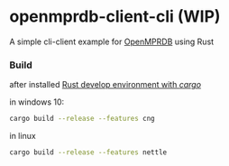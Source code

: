 # openmprdb-client-cli (WIP)
A simple cli-client example for [OpenMPRDB](https://github.com/NyaaCat/OpenMPRDB) using Rust

### Build

after installed [Rust develop environment with _cargo_ ](https://www.rust-lang.org/learn/get-started)

in windows 10:

```bash
cargo build --release --features cng
```

in linux

```bash
cargo build --release --features nettle
```

